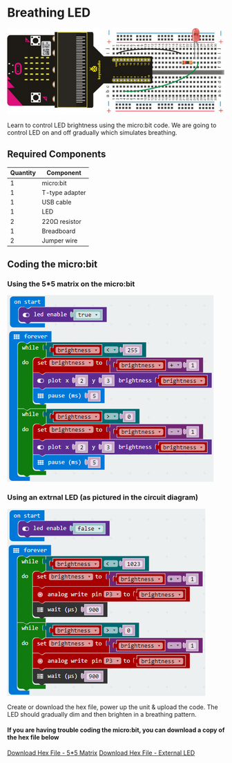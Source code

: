 # Breathing LED

![alt text](breathing-led.png "Breathing LED")

Learn to control LED brightness using the micro:bit code. We are going to control LED on and off gradually which simulates breathing. 

## Required Components
Quantity | Component
--- | ---
1 | micro:bit
1 | T-type adapter
1 | USB cable
1 | LED
2 | 220Ω resistor
1 | Breadboard
2 | Jumper wire

## Coding the micro:bit
### Using the 5*5 matrix on the micro:bit
![alt text](breathing-led-code-1.png "Breathing LED - Code Block")
### Using an extrnal LED (as pictured in the circuit diagram)
![alt text](breathing-led-code-2.png "Breathing LED - Code Block")

Create or download the hex file, power up the unit & upload the code. The LED should gradually dim and then brighten in a breathing pattern.
#### If you are having trouble coding the micro:bit, you can download a copy of the hex file below
[Download Hex File - 5*5 Matrix](https://github.com/Jaycar-Electronics/micro-bit-Starter-Kit/blob/master/Project%206%20-%20Breathing%20LED/Breathing-LED-1.zip?raw=true)
[Download Hex File - External LED](https://github.com/Jaycar-Electronics/micro-bit-Starter-Kit/blob/master/Project%206%20-%20Breathing%20LED/Breathing-LED-2.zip?raw=true)
